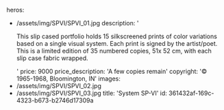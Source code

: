 heros:
  - /assets/img/SPVI/SPVI_01.jpg
description: '<p>This slip cased portfolio holds 15 silkscreened prints of color variations based on a single visual system. Each print is signed by the artist/poet. This is a limited edition of 35 numbered copies, 51x 52 cm, with each slip case fabric wrapped.<br></p>'
price: 9000
price_description: 'A few copies remain'
copyright: '© 1965-1968, Bloomington, IN'
images:
  - /assets/img/SPVI/SPVI_02.jpg
  - /assets/img/SPVI/SPVI_03.jpg
title: 'System SP-VI'
id: 361432af-169c-4323-b673-b2746d17309a
